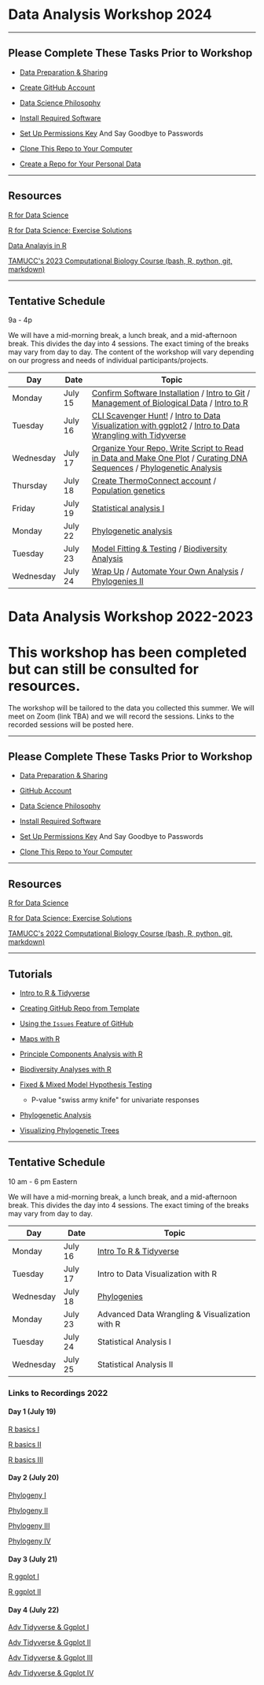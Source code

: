 # Data Analysis Workshop 2024

---

## Please Complete These Tasks Prior to Workshop

* [Data Preparation & Sharing](data_preparation.md)

* [Create GitHub Account](https://github.com/tamucc-comp-bio/how_to/blob/main/howto_github_acct.md)

* [Data Science Philosophy](datasci_philosophy.md)

* [Install Required Software](install_software.md)

* [Set Up Permissions Key](https://github.com/tamucc-comp-bio/how_to/blob/main/howto_sshkeys.md) And Say Goodbye to Passwords

* [Clone This Repo to Your Computer](clone_repo.md)

* [Create a Repo for Your Personal Data](tutorial_github_makerepo)

---

## Resources

[R for Data Science](https://r4ds.hadley.nz/)

[R for Data Science: Exercise Solutions](https://mine-cetinkaya-rundel.github.io/r4ds-solutions)

[Data Analayis in R](https://bookdown.org/steve_midway/DAR/random-effects.html#types-of-models-with-random-effects)

[TAMUCC's 2023 Computational Biology Course (bash, R, python, git, markdown)](https://github.com/tamucc-comp-bio/classroom_repo_2023)

---
## Tentative Schedule

9a - 4p 

We will have a mid-morning break, a lunch break, and a mid-afternoon break. This divides the day into 4 sessions.  The exact timing of the breaks may vary from day to day.
The content of the workshop will vary depending on our progress and needs of individual participants/projects.

| Day | Date | Topic |
| --- | --- | --- |
| Monday | July 15 | [Confirm Software Installation](check_software.md) / [Intro to Git](lecture_git_intro/README.md) / [Management of Biological Data](tutorial_data_management) / [Intro to R](tutorial_r_intro) |
| Tuesday | July 16 | [CLI Scavenger Hunt!](https://forms.office.com/r/Zq7avbJpqu) / [Intro to Data Visualization with ggplot2](https://r4ds.hadley.nz/data-visualize) / [Intro to Data Wrangling with Tidyverse](https://r4ds.hadley.nz/data-transform) |
| Wednesday | July 17 | [Organize Your Repo, Write Script to Read in Data and Make One Plot](exercise_curate-your-personal-repo.md) / [Curating DNA Sequences](tutorial_dna-barcoding_curate-ab1) / [Phylogenetic Analysis]() |
| Thursday | July 18 |[Create ThermoConnect account](https://www.thermofisher.com/account-center/signin-identifier.html) / [Population genetics]() |
| Friday | July 19 | [Statistical analysis I]() |
| Monday | July 22 | [Phylogenetic analysis](tutorial_phylogeny_analysis) |
| Tuesday | July 23 | [Model Fitting & Testing](tutorial_r_model_fitting) / [Biodiversity Analysis](tutorial_r_biodiversity) |
| Wednesday | July 24 | [Wrap Up]() / [Automate Your Own Analysis]() / [Phylogenies II]()   |

# Data Analysis Workshop 2022-2023
# This workshop has been completed but can still be consulted for resources.  
The workshop will be tailored to the data you collected this summer.  We will meet on Zoom (link TBA) and we will record the sessions.  Links to the recorded sessions will be posted here.

---

## Please Complete These Tasks Prior to Workshop

* [Data Preparation & Sharing](data_preparation.md)

* [GitHub Account](github_account.md)

* [Data Science Philosophy](datasci_philosophy.md)

* [Install Required Software](install_software.md)

* [Set Up Permissions Key](Github_SSH.docx) And Say Goodbye to Passwords

* [Clone This Repo to Your Computer](clone_repo.md)

---

## Resources

[R for Data Science](https://r4ds.had.co.nz/index.html)

[R for Data Science: Exercise Solutions](https://jrnold.github.io/r4ds-exercise-solutions/data-visualisation.html)

[TAMUCC's 2022 Computational Biology Course (bash, R, python, git, markdown)](https://github.com/tamucc-comp-bio-2022/classroom_repo)

---

## Tutorials

* [Intro to R & Tidyverse](tutorial_r_tidyverse_intro)

* [Creating GitHub Repo from Template](tutorial_github_makerepo)

* [Using the `Issues` Feature of GitHub](tutorial_github_issues)

* [Maps with R](tutorial_r_maps)

* [Principle Components Analysis with R](tutorial_r_pca)

* [Biodiversity Analyses with R](tutorial_r_biodiversity)

* [Fixed & Mixed Model Hypothesis Testing](tutorial_r_model_fitting)
  * P-value "swiss army knife" for univariate responses
  
* [Phylogenetic Analysis](tutorial_phylogeny_analysis)

* [Visualizing Phylogenetic Trees](tutorial_r_ggtree)

---
## Tentative Schedule

10 am - 6 pm Eastern

We will have a mid-morning break, a lunch break, and a mid-afternoon break. This divides the day into 4 sessions.  The exact timing of the breaks may vary from day to day.

| Day | Date | Topic |
| --- | --- | --- |
| Monday | July 16 | [Intro To R & Tidyverse](tutorial_r_tidyverse_intro) |
| Tuesday | July 17 | Intro to Data Visualization with R |
| Wednesday | July 18 | [Phylogenies](tutorial_phylogeny_analysis) |
| Monday | July 23 | Advanced Data Wrangling & Visualization with R |
| Tuesday | July 24 | Statistical Analysis I |
| Wednesday | July 25 | Statistical Analysis II |


### Links to Recordings 2022

#### Day 1 (July 19)

[R basics I](https://odumedia.mediaspace.kaltura.com/media/R+Basics/1_1kvdji5e)

[R basics II](https://odumedia.mediaspace.kaltura.com/media/R+basics+II/1_qw350eod)

[R basics III](https://odumedia.mediaspace.kaltura.com/media/David+T.+Gauthier%27s+Zoom+Meeting/1_sp2auve9)

#### Day 2 (July 20)

[Phylogeny I](https://odumedia.mediaspace.kaltura.com/media/Phylogeny+I/1_f1og4ooj)

[Phylogeny II](https://odumedia.mediaspace.kaltura.com/media/Phylogeny+II/1_lube0fds)

[Phylogeny III](https://odumedia.mediaspace.kaltura.com/media/Phylogeny+III/1_rbakwxpu)

[Phylogeny IV](https://odumedia.mediaspace.kaltura.com/media/Phylogeny+IV/1_2xoptte4)

#### Day 3 (July 21)

[R ggplot I](https://odumedia.mediaspace.kaltura.com/media/ggplot+I/1_nutiwtxk)

[R ggplot II](https://odumedia.mediaspace.kaltura.com/media/ggplot+II/1_lubfl2tl)

#### Day 4 (July 22)

[Adv Tidyverse & Ggplot I](https://nam12.safelinks.protection.outlook.com/?url=https%3A%2F%2Fodu.zoom.us%2Fj%2F98271144739%3Fpwd%3DQXBRWlBzT2pKM3I5WGM5V2kzRWFjdz09&amp;data=05%7C01%7CChris.Bird%40tamucc.edu%7C0b3c31ae4984475bb63c08da6bdcb8ea%7C34cbfaf167a64781a9ca514eb2550b66%7C0%7C0%7C637940893001183183%7CUnknown%7CTWFpbGZsb3d8eyJWIjoiMC4wLjAwMDAiLCJQIjoiV2luMzIiLCJBTiI6Ik1haWwiLCJXVCI6Mn0%3D%7C3000%7C%7C%7C&amp;sdata=7CmVqt6xEeLxs6EoEYiq2VJddaBNp0eHc35ZqvxhCaI%3D&amp;reserved=0)

[Adv Tidyverse & Ggplot II](https://nam12.safelinks.protection.outlook.com/?url=https%3A%2F%2Fodu.zoom.us%2Fj%2F98001372020%3Fpwd%3DUnlMNG9paURXdldDWlhERzREaG5kZz09&amp;data=05%7C01%7CChris.Bird%40tamucc.edu%7C0d382f19883948c351c208da6bdcbeeb%7C34cbfaf167a64781a9ca514eb2550b66%7C0%7C0%7C637940893101211497%7CUnknown%7CTWFpbGZsb3d8eyJWIjoiMC4wLjAwMDAiLCJQIjoiV2luMzIiLCJBTiI6Ik1haWwiLCJXVCI6Mn0%3D%7C3000%7C%7C%7C&amp;sdata=v2qocxF0StPbehDLRakJvjablqdm%2FpKRnGCWwaQQQe4%3D&amp;reserved=0)

[Adv Tidyverse & Ggplot III](https://nam12.safelinks.protection.outlook.com/?url=https%3A%2F%2Fodu.zoom.us%2Fj%2F98828346249%3Fpwd%3DZm13WUFFTC9xSytOVSt1RzRmK1ZaQT09&amp;data=05%7C01%7CChris.Bird%40tamucc.edu%7C306aef9824454e03d04208da6bdcc360%7C34cbfaf167a64781a9ca514eb2550b66%7C0%7C0%7C637940893173552861%7CUnknown%7CTWFpbGZsb3d8eyJWIjoiMC4wLjAwMDAiLCJQIjoiV2luMzIiLCJBTiI6Ik1haWwiLCJXVCI6Mn0%3D%7C3000%7C%7C%7C&amp;sdata=X%2FD2D%2FskHApihzsJuYnEevmi0wet5SXwXHzlgmGUNes%3D&amp;reserved=0)

[Adv Tidyverse & Ggplot IV](https://nam12.safelinks.protection.outlook.com/?url=https%3A%2F%2Fodu.zoom.us%2Fj%2F98914016073%3Fpwd%3DNTU4UXRKUjRDei9zeFhCRmU1ZGhCdz09&amp;data=05%7C01%7CChris.Bird%40tamucc.edu%7Cbf458db132ad467cc3dc08da6bdcc83c%7C34cbfaf167a64781a9ca514eb2550b66%7C0%7C0%7C637940893288432603%7CUnknown%7CTWFpbGZsb3d8eyJWIjoiMC4wLjAwMDAiLCJQIjoiV2luMzIiLCJBTiI6Ik1haWwiLCJXVCI6Mn0%3D%7C3000%7C%7C%7C&amp;sdata=cWnGbJQedqsBl%2BzDJ5Mmp2DKlQ8%2BJ%2BqWeh5BoTxOCE4%3D&amp;reserved=0)
